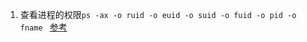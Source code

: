1. 查看进程的权限`ps -ax -o ruid -o euid -o suid -o fuid -o pid -o fname ` [参考](https://blog.csdn.net/nirendao/article/details/79250558)      
